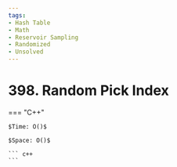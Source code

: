 ```yaml
---
tags:
- Hash Table
- Math
- Reservoir Sampling
- Randomized
- Unsolved
---
```



# 398. Random Pick Index

=== "C++"

    $Time: O()$

    $Space: O()$

    ``` c++
    ```